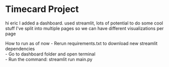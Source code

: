 # Timecard Project #


hi eric I added a dashboard.
used streamlit, lots of potential to do some cool stuff
I've split into multiple pages so we can have different visualizations per page<br />

How to run as of now
	- Rerun requirements.txt to download new streamlit dependencies <br />
	- Go to dashboard folder and open terminal <br /> 
 	- Run the command: streamlit run main.py <br />

